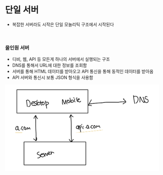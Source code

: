 # 단일 서버

- 복잡한 서버라도 시작은 단일 모놀리틱 구조에서 시작된다

<br>

### 올인원 서버

- 디비, 웹, API 등 모든게 하나의 서버에서 실행되는 구조
- DNS를 통해서 URL에 대한 정보를 조회함
- 서버를 통해 HTML 데이터를 받아오고 API 통신을 통해 동적인 데이터를 받아옴
- API 서버와 통신시 보통 JSON 형식을 사용함

![alt text](image.png)
